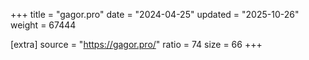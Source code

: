 +++
title = "gagor.pro"
date = "2024-04-25"
updated = "2025-10-26"
weight = 67444

[extra]
source = "https://gagor.pro/"
ratio = 74
size = 66
+++
